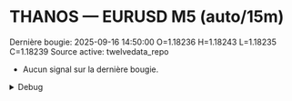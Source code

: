 # THANOS — EURUSD M5 (auto/15m)
Dernière bougie: 2025-09-16 14:50:00  O=1.18236  H=1.18243  L=1.18235  C=1.18239
Source active: twelvedata_repo

- Aucun signal sur la dernière bougie.

<details><summary>Debug</summary>

- TD_API_KEY manquant.

</details>